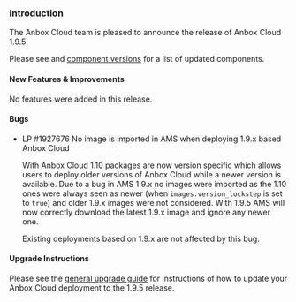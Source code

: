 ### Introduction

The Anbox Cloud team is pleased to announce the release of Anbox Cloud 1.9.5

Please see and [component versions](https://anbox-cloud.io/docs/component-versions) for a list of updated components.

#### New Features & Improvements

No features were added in this release.

#### Bugs

* LP #1927676 No image is imported in AMS when deploying 1.9.x based Anbox Cloud 

    With Anbox Cloud 1.10 packages are now version specific which allows users to deploy older versions of Anbox Cloud while a newer version is available. Due to a bug in AMS 1.9.x no images were imported as the 1.10 ones were always seen as newer (when `images.version_lockstep` is set to `true`) and older 1.9.x images were not considered. With 1.9.5 AMS will now correctly download the latest 1.9.x image and ignore any newer one.

    Existing deployments based on 1.9.x are not affected by this bug.

#### Upgrade Instructions

Please see the [general upgrade guide](https://anbox-cloud.io/docs/installation/upgrading-from-previous-versions) for instructions of how to update your Anbox Cloud deployment to the 1.9.5 release.